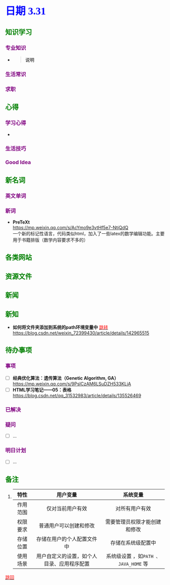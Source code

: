 ## <font color = blue face=楷体 size=6>日期 3.31 </font>

## <font color = green>知识学习 </font>
### <font color = purple>专业知识 </font>
+ 
   > <font color = o> 说明 </font>
### <font color = purple>生活常识 </font>

### <font color = purple>求职 </font>



## <font color = green>心得 </font>
### <font color = purple>学习心得 </font>
+ 
### <font color = purple>生活技巧 </font>

### <font color = purple>Good Idea </font>



## <font color = green>新名词 </font>
### <font color = purple>英文单词 </font>
### <font color = purple>新词 </font>
+ **PreTeXt**  
	https://mp.weixin.qq.com/s/AcYmo9e3vtHf5e7-NtjQdQ  
	一个新的标记性语言，代码类似html，加入了一些latex的数学编辑功能。主要用于书籍排版（数学内容要求不多的）


## <font color = green>各类网站 </font>


## <font color = green>资源文件 </font>


## <font color = green>新闻 </font>


## <font color = green>新知 </font>
+ **如何将文件夹添加到系统的path环境变量中** <a id ="01-1">
  [<font color = red>跳转</font>](#01-2)
	https://blog.csdn.net/weixin_72399430/article/details/142965515
	

## <font color = green>待办事项 </font>
### <font color = purple>事项 </font>
- [ ] **经典优化算法：遗传算法（Genetic Algorithm, GA）**  
	https://mp.weixin.qq.com/s/9PslCzAM6LSuDZH533KLjA
- [ ] **HTML学习笔记——05：表格**  
	https://blog.csdn.net/qq_31532983/article/details/135526469
	
### <font color = purple>已解决 </font>
### <font color = purple>疑问 </font>
- [ ] ...
### <font color = purple>明日计划 </font>
- [ ] ...


## <font color = green>备注 </font>
1. |特性|用户变量|系统变量|
	|:--:|:--:|:--:|	  
	| 作用范围 |  仅对当前用户有效 | 对所有用户有效 |  
	| 权限要求 | 普通用户可以创建和修改 | 需要管理员权限才能创建和修改 |
	| 存储位置 | 存储在用户的个人配置文件中 | 存储在系统级配置中 |
	| 使用场景 | 用户自定义的设置，如个人目录、应用程序配置 | 系统级设置 ，如`PATH 、JAVA_HOME` 等 |	  
 <a id ="01-2">[<font color = red>跳回</font>](#01-1)
 
 
 
<!--stackedit_data:
eyJoaXN0b3J5IjpbNjg5MzMzMzk4LDU2MjQ3MzAxNywzMDYyNz
I4NSwxMzAxMzI5OTc2LC0zNDczNTI3MjYsNTE2OTAyMDA3LDU0
NzkzNDUxMCwtMTI5MDQxNjA5NCwtMTg2NjY5MTY0Nyw4NTg1Nz
YzMzMsLTY1ODYwNDkxMCwxODEyMDc3NDQyLC0zNTg2MDU1ODMs
MTc2MDQ0MjQ4OSwtMjA0NzQ2ODg4MSwtMTU5Njg0MTg0LDIzNj
kxOTIzN119
-->